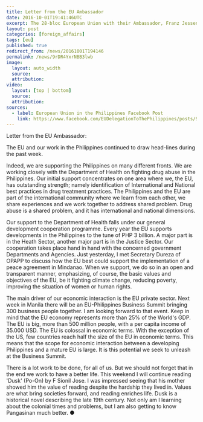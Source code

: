 ```yaml
---
title: Letter from the EU Ambassador
date: 2016-10-01T19:41:46UTC
excerpt: The 28-bloc European Union with their Ambassador, Franz Jessen, posted a letter on the European Union in the Philippines Facebook page on 30 September 2016 on the EU's continued support to the Philippines.
layout: post
categories: [foreign_affairs]
tags: [eu]
published: true
redirect_from: /news/20161001T194146
permalink: /news/9rDR4YxrNBB3lwb
image:
  layout: auto_width
  source: 
  attribution: 
video:
  layout: [top | bottom]
  source: 
  attribution: 
sources:
  - label: European Union in the Philippines Facebook Post
    link: https://www.facebook.com/EUDelegationToThePhilippines/posts/947396035383420:0
---
```


Letter from the EU Ambassador:

The EU and our work in the Philippines continued to draw head-lines during the past week.

Indeed, we are supporting the Philippines on many different fronts. We are working closely with the Department of Health on fighting drug abuse in the Philippines. Our initial support concentrates on one area where we, the EU, has outstanding strength; namely identification of International and National best practices in drug treatment practices. The Philippines and the EU are part of the international community where we learn from each other, we share experiences and we work together to address shared problem. Drug abuse is a shared problem, and it has international and national dimensions.

Our support to the Department of Health falls under our general development cooperation programme. Every year the EU supports developments in the Philippines to the tune of PHP 3 billion. A major part is in the Heath Sector, another major part is in the Justice Sector. Our cooperation takes place hand in hand with the concerned government Departments and Agencies. Just yesterday, I met Secretary Dureza of OPAPP to discuss how the EU best could support the implementation of a peace agreement in Mindanao. When we support, we do so in an open and transparent manner, emphasizing, of course, the basic values and objectives of the EU, be it fighting climate change, reducing poverty, improving the situation of women or human rights.

The main driver of our economic interaction is the EU private sector. Next week in Manila there will be an EU-Philippines Business Summit bringing 300 business people together. I am looking forward to that event. Keep in mind that the EU economy represents more than 25% of the World's GDP. The EU is big, more than 500 million people, with a per capita income of 35.000 USD. The EU is colossal in economic terms. With the exception of the US, few countries reach half the size of the EU in economic terms. This means that the scope for economic interaction between a developing Philippines and a mature EU is large. It is this potential we seek to unleash at the Business Summit.

There is a lot work to be done, for all of us. But we should not forget that in the end we work to have a better life. This weekend I will continue reading 'Dusk' (Po-On) by F Sionil Jose. I was impressed seeing that his mother showed him the value of reading despite the hardship they lived in. Values are what bring societies forward, and reading enriches life. Dusk is a historical novel describing the late 19th century. Not only am I learning about the colonial times and problems, but I am also getting to know Pangasinan much better.
&#x25cf;


